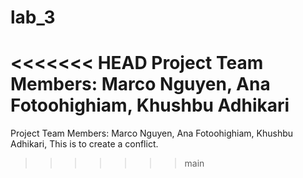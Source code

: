 # lab_3
<<<<<<< HEAD
Project Team Members: Marco Nguyen, Ana Fotoohighiam, Khushbu Adhikari 
=======
Project Team Members: Marco Nguyen, Ana Fotoohighiam, Khushbu Adhikari, This is to create a conflict.

>>>>>>> main
